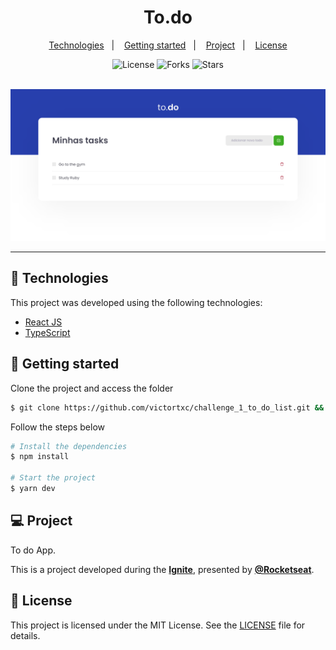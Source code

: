 <div align="center">
    <h1>To.do</h1>
</div>

<p align="center">
  <a href="#-technologies">Technologies</a>&nbsp;&nbsp;&nbsp;|&nbsp;&nbsp;&nbsp;
  <a href="#-layout">Getting started</a>&nbsp;&nbsp;&nbsp;|&nbsp;&nbsp;&nbsp;
  <a href="#-project">Project</a>&nbsp;&nbsp;&nbsp;|&nbsp;&nbsp;&nbsp;
  <a href="#-license">License</a>
</p>

<p align="center">
  <img  src="https://img.shields.io/static/v1?label=license&message=MIT&color=FFFFFF&labelColor=32B768" alt="License">
  
  <img src="https://img.shields.io/github/forks/victortxc/challenge_1_to_do_list?label=forks&message=MIT&color=FFFFFF&labelColor=32B768" alt="Forks">

  <img src="https://img.shields.io/github/stars/victortxc/challenge_1_to_do_list?label=stars&message=MIT&color=FFFFFF&labelColor=32B768" alt="Stars">
</p>

<br>

<div align="center">
  <img alt="todo" src="public/todo.png">
</div>

---

## 🧪 Technologies

This project was developed using the following technologies:

-   [React JS](https://reactjs.org/)
-   [TypeScript](https://www.typescriptlang.org/)

## 🚀 Getting started

Clone the project and access the folder

```bash
$ git clone https://github.com/victortxc/challenge_1_to_do_list.git && cd github_web
```

Follow the steps below

```bash
# Install the dependencies
$ npm install

# Start the project
$ yarn dev
```

## 💻 Project

To do App.

This is a project developed during the **[Ignite](https://rocketseat.com.br/ignite)**, presented by **[@Rocketseat](https://github.com/Rocketseat)**.

## 📝 License

This project is licensed under the MIT License. See the [LICENSE](LICENSE.md) file for details.
